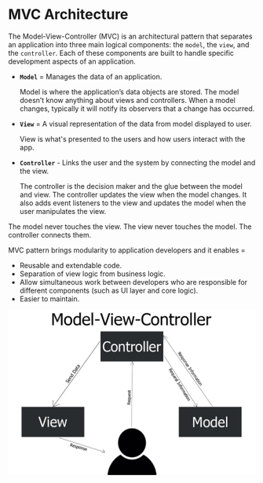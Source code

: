 # MVC Architecture

The Model-View-Controller (MVC) is an architectural pattern that separates an application into three main logical components: the `model`, the `view`, and the `controller`. Each of these components are built to handle specific development aspects of an application.

- **`Model`** = Manages the data of an application.

  Model is where the application’s data objects are stored. The model doesn’t know anything about views and controllers. When a model changes, typically it will notify its observers that a change has occurred.

- **`View`** = A visual representation of the data from model displayed to user.

  View is what's presented to the users and how users interact with the app. 

- **`Controller`** - Links the user and the system by connecting the model and the view.

  The controller is the decision maker and the glue between the model and view. The controller updates the view when the model changes. It also adds event listeners to the view and updates the model when the user manipulates the view.

The model never touches the view. The view never touches the model. The controller connects them.

MVC pattern brings modularity to application developers and it enables = 

- Reusable and extendable code.
- Separation of view logic from business logic.
- Allow simultaneous work between developers who are responsible for different components (such as UI layer and core logic).
- Easier to maintain.

![mvc](./assets/mvc.jpg "mvc")

